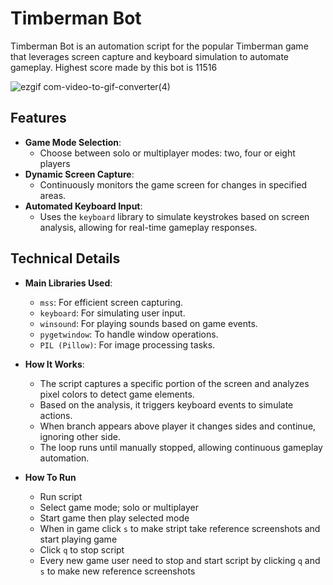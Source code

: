 # Timberman Bot

Timberman Bot is an automation script for the popular Timberman game that leverages screen capture and keyboard simulation to automate gameplay. Highest score made by this bot is 11516

![ezgif com-video-to-gif-converter(4)](https://github.com/user-attachments/assets/325a24d8-9287-4c2a-a50b-0dbffd92ba5c)

## Features

- **Game Mode Selection**: 
  - Choose between solo or multiplayer modes: two, four or eight players
- **Dynamic Screen Capture**: 
  - Continuously monitors the game screen for changes in specified areas.
- **Automated Keyboard Input**: 
  - Uses the `keyboard` library to simulate keystrokes based on screen analysis, allowing for real-time gameplay responses.

## Technical Details

- **Main Libraries Used**:
  - `mss`: For efficient screen capturing.
  - `keyboard`: For simulating user input.
  - `winsound`: For playing sounds based on game events.
  - `pygetwindow`: To handle window operations.
  - `PIL (Pillow)`: For image processing tasks.

- **How It Works**:
  - The script captures a specific portion of the screen and analyzes pixel colors to detect game elements.
  - Based on the analysis, it triggers keyboard events to simulate actions.
  - When branch appears above player it changes sides and continue, ignoring other side.
  - The loop runs until manually stopped, allowing continuous gameplay automation.
 
- **How To Run**
  - Run script
  - Select game mode; solo or multiplayer
  - Start game then play selected mode
  - When in game click `s` to make stript take reference screenshots and start playing game
  - Click `q` to stop script
  - Every new game user need to stop and start script by clicking `q` and `s` to make new reference screenshots
